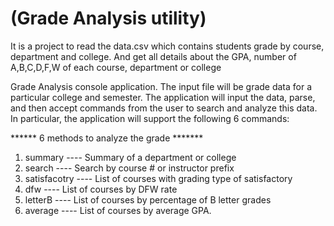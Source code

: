 #  (Grade Analysis utility)
It is a project to read the data.csv which contains students grade by course, department and college. And get all details about the GPA, number of A,B,C,D,F,W of each course, department or college

Grade Analysis console application.  The input file will be grade data for a particular college and semester.  The application will input the data, parse, and then accept commands from the user to search and analyze this data.  In particular, the application will support the following 6 commands: 
 
****** 6 methods to analyze the grade *******

1. summary      ---- Summary of a department or college 
2. search       ---- Search by course # or instructor prefix 
3. satisfacotry ---- List of courses with grading type of satisfactory 
4. dfw          ---- List of courses by DFW rate 
5. letterB      ---- List of courses by percentage of B letter grades 
6. average      ---- List of courses by average GPA. 
 

